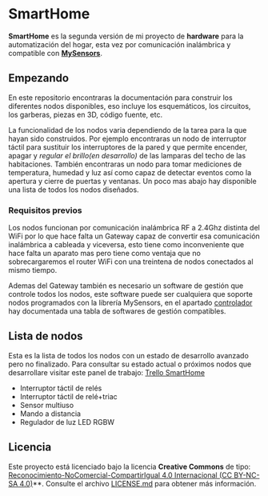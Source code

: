 # SmartHome

**SmartHome** es la segunda versión de mi proyecto de **hardware** para la automatización del hogar, esta vez por comunicación inalámbrica y compatible con [**MySensors**](https://github.com/mysensors/MySensors/tree/master).


## Empezando

En este repositorio encontraras la documentación para construir los diferentes nodos disponibles, eso incluye los esquemáticos, los circuitos, los garberas, piezas en 3D, código fuente, etc.

La funcionalidad de los nodos varia dependiendo de la tarea para la que hayan sido construidos. Por ejemplo encontraras un nodo de interruptor táctil para sustituir los interruptores de la pared y que permite encender, apagar y *regular el brillo(en desarrollo)* de las lamparas del techo de las habitaciones. También encontraras un nodo para tomar mediciones de temperatura, humedad y luz así como capaz de detectar eventos como la apertura y cierre de puertas y ventanas. Un poco mas abajo hay disponible una lista de todos los nodos diseñados.


### Requisitos previos

Los nodos funcionan por comunicación inalámbrica RF a 2.4Ghz distinta del WiFi por lo que hace falta un Gateway capaz de convertir esa comunicación inalámbrica a cableada y viceversa, esto tiene como inconveniente que hace falta un aparato mas pero tiene como ventaja que no sobrecargaremos el router WiFi con una treintena de nodos conectados al mismo tiempo.

Ademas del Gateway también es necesario un software de gestión que controle todos los nodos, este software puede ser cualquiera que soporte nodos programados con la librería MySensors, en el apartado [controlador](https://www.mysensors.org/controller) hay documentada una tabla de softwares de gestión compatibles.


## Lista de nodos

Esta es la lista de todos los nodos con un estado de desarrollo avanzado pero no finalizado. Para consultar su estado actual o próximos nodos que desarrollare visitar este panel de trabajo: [Trello SmartHome](https://trello.com/b/6nWJ42Qx/smarthome)

* Interruptor táctil de relés
* Interruptor táctil de relé+triac
* Sensor multiuso
* Mando a distancia
* Regulador de luz LED RGBW


## Licencia

Este proyecto está licenciado bajo la licencia **Creative Commons** de tipo: [Reconocimiento-NoComercial-CompartirIgual 4.0 Internacional (CC BY-NC-SA 4.0)](https://creativecommons.org/licenses/by-nc-sa/3.0/deed.es_ES)**. Consulte el archivo [LICENSE.md](LICENSE.md) para obtener más información.